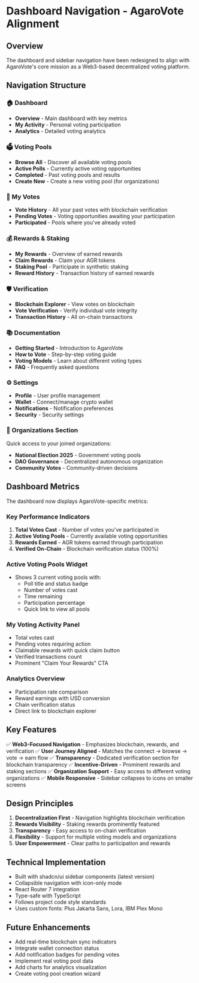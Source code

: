 # Dashboard Navigation - AgaroVote Alignment

## Overview

The dashboard and sidebar navigation have been redesigned to align with AgaroVote's core mission as a Web3-based decentralized voting platform.

## Navigation Structure

### 🏠 Dashboard

- **Overview** - Main dashboard with key metrics
- **My Activity** - Personal voting participation
- **Analytics** - Detailed voting analytics

### 🗳️ Voting Pools

- **Browse All** - Discover all available voting pools
- **Active Polls** - Currently active voting opportunities
- **Completed** - Past voting pools and results
- **Create New** - Create a new voting pool (for organizations)

### 📜 My Votes

- **Vote History** - All your past votes with blockchain verification
- **Pending Votes** - Voting opportunities awaiting your participation
- **Participated** - Pools where you've already voted

### 💰 Rewards & Staking

- **My Rewards** - Overview of earned rewards
- **Claim Rewards** - Claim your AGR tokens
- **Staking Pool** - Participate in synthetic staking
- **Reward History** - Transaction history of earned rewards

### 🛡️ Verification

- **Blockchain Explorer** - View votes on blockchain
- **Vote Verification** - Verify individual vote integrity
- **Transaction History** - All on-chain transactions

### 📚 Documentation

- **Getting Started** - Introduction to AgaroVote
- **How to Vote** - Step-by-step voting guide
- **Voting Models** - Learn about different voting types
- **FAQ** - Frequently asked questions

### ⚙️ Settings

- **Profile** - User profile management
- **Wallet** - Connect/manage crypto wallet
- **Notifications** - Notification preferences
- **Security** - Security settings

### 🏢 Organizations Section

Quick access to your joined organizations:

- **National Election 2025** - Government voting pools
- **DAO Governance** - Decentralized autonomous organization
- **Community Votes** - Community-driven decisions

## Dashboard Metrics

The dashboard now displays AgaroVote-specific metrics:

### Key Performance Indicators

1. **Total Votes Cast** - Number of votes you've participated in
2. **Active Voting Pools** - Currently available voting opportunities
3. **Rewards Earned** - AGR tokens earned through participation
4. **Verified On-Chain** - Blockchain verification status (100%)

### Active Voting Pools Widget

- Shows 3 current voting pools with:
  - Poll title and status badge
  - Number of votes cast
  - Time remaining
  - Participation percentage
  - Quick link to view all pools

### My Voting Activity Panel

- Total votes cast
- Pending votes requiring action
- Claimable rewards with quick claim button
- Verified transactions count
- Prominent "Claim Your Rewards" CTA

### Analytics Overview

- Participation rate comparison
- Reward earnings with USD conversion
- Chain verification status
- Direct link to blockchain explorer

## Key Features

✅ **Web3-Focused Navigation** - Emphasizes blockchain, rewards, and verification
✅ **User Journey Aligned** - Matches the connect → browse → vote → earn flow
✅ **Transparency** - Dedicated verification section for blockchain transparency
✅ **Incentive-Driven** - Prominent rewards and staking sections
✅ **Organization Support** - Easy access to different voting organizations
✅ **Mobile Responsive** - Sidebar collapses to icons on smaller screens

## Design Principles

1. **Decentralization First** - Navigation highlights blockchain verification
2. **Rewards Visibility** - Staking rewards prominently featured
3. **Transparency** - Easy access to on-chain verification
4. **Flexibility** - Support for multiple voting models and organizations
5. **User Empowerment** - Clear paths to participation and rewards

## Technical Implementation

- Built with shadcn/ui sidebar components (latest version)
- Collapsible navigation with icon-only mode
- React Router 7 integration
- Type-safe with TypeScript
- Follows project code style standards
- Uses custom fonts: Plus Jakarta Sans, Lora, IBM Plex Mono

## Future Enhancements

- Add real-time blockchain sync indicators
- Integrate wallet connection status
- Add notification badges for pending votes
- Implement real voting pool data
- Add charts for analytics visualization
- Create voting pool creation wizard
